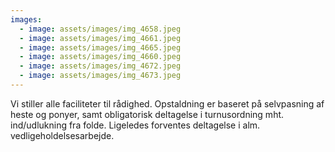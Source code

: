 ```yaml
---
images:
  - image: assets/images/img_4658.jpeg
  - image: assets/images/img_4661.jpeg
  - image: assets/images/img_4665.jpeg
  - image: assets/images/img_4660.jpeg
  - image: assets/images/img_4672.jpeg
  - image: assets/images/img_4673.jpeg
---
```

Vi stiller alle faciliteter til rådighed. Opstaldning er baseret på selvpasning af heste og ponyer, samt obligatorisk deltagelse i turnusordning mht. ind/udlukning fra folde. Ligeledes forventes deltagelse i alm. vedligeholdelsesarbejde. 
